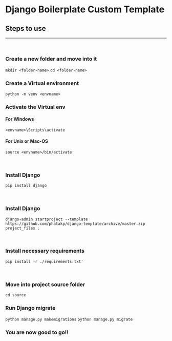 # Django Boilerplate Custom Template

## Steps to use
-------------------------------
<br/>

### Create a new folder and move into it
`mkdir <folder-name>`
`cd <folder-name>`
<br/>

### Create a Virtual environment
`python -m venv <envname>`
<br/>

### Activate the Virtual env

#### For Windows
`<envname>\Scripts\activate`

#### For Unix or Mac-OS
`source <envname>/bin/activate`

<br/>



### Install Django
`pip install django`

<br/>

### Install Django
`django-admin startproject --template https://github.com/phatakp/django-template/archive/master.zip project_files .`

<br/>

### Install necessary requirements
`pip install -r ./requirements.txt'`

<br/>

### Move into project source folder
`cd source`
<br/>

### Run Django migrate
`python manage.py makemigrations`
`python manage.py migrate`
<br/>


### You are now good to go!!